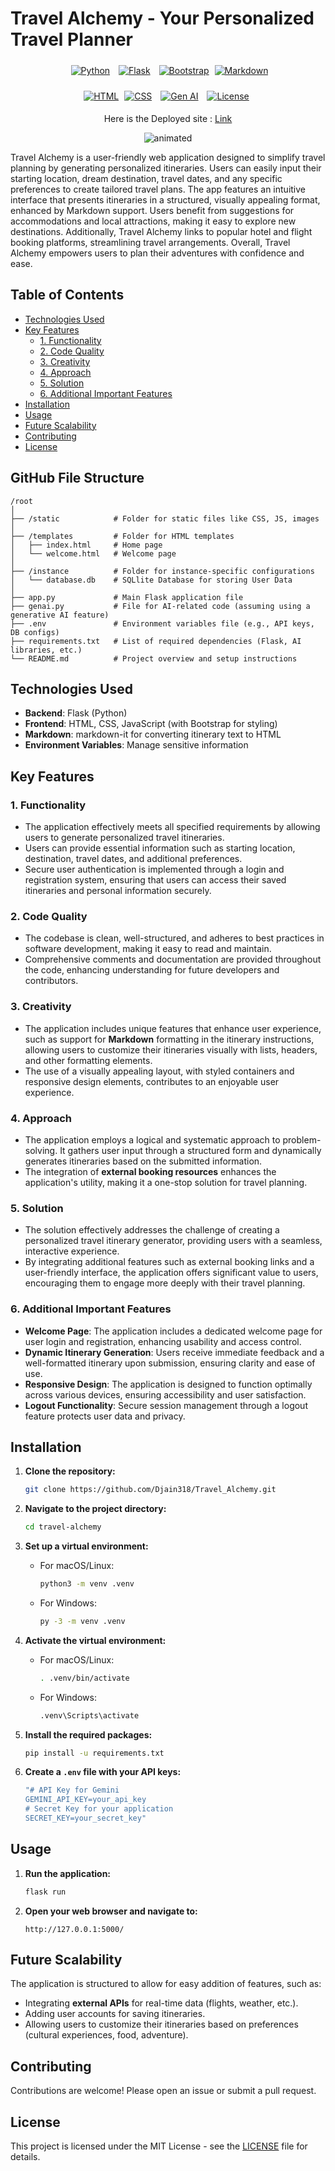 # Travel Alchemy - Your Personalized Travel Planner

<div align="center">
  <a href="https://www.python.org/"><img src="https://img.shields.io/badge/Python-3.8%2B-blue.svg" alt="Python" style="margin: 5px;"></a>
  <a href="https://flask.palletsprojects.com/"><img src="https://img.shields.io/badge/Flask-2.0.2-green.svg" alt="Flask" style="margin: 5px;"></a>
  <a href="https://getbootstrap.com/"><img src="https://img.shields.io/badge/Bootstrap-4.5.2-lightblue.svg" alt="Bootstrap" style="margin: 5px;"></a>
  <a href="https://daringfireball.net/projects/markdown/"><img src="https://img.shields.io/badge/Markdown-v1.0.0-orange.svg" alt="Markdown"></a>

<a href="https://developer.mozilla.org/en-US/docs/Web/HTML"><img src="https://img.shields.io/badge/HTML-5-orange.svg" alt="HTML"></a>
<a href="https://developer.mozilla.org/en-US/docs/Web/CSS"><img src="https://img.shields.io/badge/CSS-3-purple.svg" alt="CSS" style="margin: 5px;"></a>
<a href="https://www.openai.com/research/"><img src="https://img.shields.io/badge/Gen%20AI-OpenAI-red.svg" alt="Gen AI" style="margin: 5px;"></a>
<a href="https://opensource.org/licenses/MIT"><img src="https://img.shields.io/badge/license-MIT-brightgreen.svg" alt="License" style="margin: 5px;"></a>
</div>

<div align="center">
<p>Here is the Deployed site :  
  <a href="https://travel-alchemy.onrender.com/">Link</a>
</p>
<p align="center"> 
  <img src="static/Video.gif" alt="animated" />
</p>
</div>

<p> 
Travel Alchemy is a user-friendly web application designed to simplify travel planning by generating personalized itineraries. Users can easily input their starting location, dream destination, travel dates, and any specific preferences to create tailored travel plans. The app features an intuitive interface that presents itineraries in a structured, visually appealing format, enhanced by Markdown support. Users benefit from suggestions for accommodations and local attractions, making it easy to explore new destinations. Additionally, Travel Alchemy links to popular hotel and flight booking platforms, streamlining travel arrangements. Overall, Travel Alchemy empowers users to plan their adventures with confidence and ease.
</p>

## Table of Contents

- [Technologies Used](#technologies-used)
- [Key Features](#key-features)
  - [1. Functionality](#1-functionality)
  - [2. Code Quality](#2-code-quality)
  - [3. Creativity](#3-creativity)
  - [4. Approach](#4-approach)
  - [5. Solution](#5-solution)
  - [6. Additional Important Features](#6-additional-important-features)
- [Installation](#installation)
- [Usage](#usage)
- [Future Scalability](#future-scalability)
- [Contributing](#contributing)
- [License](#license)


## GitHub File Structure

```
/root
│
├── /static            # Folder for static files like CSS, JS, images
│
├── /templates         # Folder for HTML templates
│   ├── index.html     # Home page
│   └── welcome.html   # Welcome page
│
├── /instance          # Folder for instance-specific configurations
│   └── database.db    # SQLlite Database for storing User Data
│
├── app.py             # Main Flask application file
├── genai.py           # File for AI-related code (assuming using a generative AI feature)
├── .env               # Environment variables file (e.g., API keys, DB configs)
├── requirements.txt   # List of required dependencies (Flask, AI libraries, etc.)
└── README.md          # Project overview and setup instructions
```

## Technologies Used

- **Backend**: Flask (Python)
- **Frontend**: HTML, CSS, JavaScript (with Bootstrap for styling)
- **Markdown**: markdown-it for converting itinerary text to HTML
- **Environment Variables**: Manage sensitive information

## Key Features

### 1. Functionality

- The application effectively meets all specified requirements by allowing users to generate personalized travel itineraries.
- Users can provide essential information such as starting location, destination, travel dates, and additional preferences.
- Secure user authentication is implemented through a login and registration system, ensuring that users can access their saved itineraries and personal information securely.

### 2. Code Quality

- The codebase is clean, well-structured, and adheres to best practices in software development, making it easy to read and maintain.
- Comprehensive comments and documentation are provided throughout the code, enhancing understanding for future developers and contributors.

### 3. Creativity

- The application includes unique features that enhance user experience, such as support for **Markdown** formatting in the itinerary instructions, allowing users to customize their itineraries visually with lists, headers, and other formatting elements.
- The use of a visually appealing layout, with styled containers and responsive design elements, contributes to an enjoyable user experience.

### 4. Approach

- The application employs a logical and systematic approach to problem-solving. It gathers user input through a structured form and dynamically generates itineraries based on the submitted information.
- The integration of **external booking resources** enhances the application's utility, making it a one-stop solution for travel planning.

### 5. Solution

- The solution effectively addresses the challenge of creating a personalized travel itinerary generator, providing users with a seamless, interactive experience.
- By integrating additional features such as external booking links and a user-friendly interface, the application offers significant value to users, encouraging them to engage more deeply with their travel planning.

### 6. Additional Important Features

- **Welcome Page**: The application includes a dedicated welcome page for user login and registration, enhancing usability and access control.
- **Dynamic Itinerary Generation**: Users receive immediate feedback and a well-formatted itinerary upon submission, ensuring clarity and ease of use.
- **Responsive Design**: The application is designed to function optimally across various devices, ensuring accessibility and user satisfaction.
- **Logout Functionality**: Secure session management through a logout feature protects user data and privacy.

## Installation

1. **Clone the repository:**

   ```bash
   git clone https://github.com/Djain318/Travel_Alchemy.git
   ```

2. **Navigate to the project directory:**

   ```bash
   cd travel-alchemy
   ```

3. **Set up a virtual environment:**

   - For macOS/Linux:
     ```bash
     python3 -m venv .venv
     ```
   - For Windows:
     ```bash
     py -3 -m venv .venv
     ```

4. **Activate the virtual environment:**

   - For macOS/Linux:
     ```bash
     . .venv/bin/activate
     ```
   - For Windows:
     ```bash
     .venv\Scripts\activate
     ```

5. **Install the required packages:**

   ```bash
   pip install -u requirements.txt
   ```

6. **Create a `.env` file with your API keys:**
   ```bash
   "# API Key for Gemini
   GEMINI_API_KEY=your_api_key
   # Secret Key for your application
   SECRET_KEY=your_secret_key"
   ```

## Usage

1. **Run the application:**

   ```bash
   flask run
   ```

2. **Open your web browser and navigate to:**
   ```
   http://127.0.0.1:5000/
   ```

## Future Scalability

The application is structured to allow for easy addition of features, such as:

- Integrating **external APIs** for real-time data (flights, weather, etc.).
- Adding user accounts for saving itineraries.
- Allowing users to customize their itineraries based on preferences (cultural experiences, food, adventure).

## Contributing

Contributions are welcome! Please open an issue or submit a pull request.

## License

This project is licensed under the MIT License - see the [LICENSE](LICENSE) file for details.
